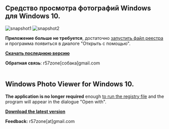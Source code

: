 ## Средство просмотра фотографий Windows для Windows 10.<br>
![snapshot1](https://cloud.githubusercontent.com/assets/9499881/8953985/94fdc592-35f3-11e5-9e8c-c8b22be8d146.jpg)
![snapshot2](https://cloud.githubusercontent.com/assets/9499881/8953993/a1afb6b0-35f3-11e5-836e-571065d5cd02.jpg)

**Приложение больше не требуется**, достаточно [запустить файл реестра](https://github.com/r57zone/Standard-viewer-Windows-10/blob/master/WindowsPhotoViewerWindows10.reg) и программа появиться в диалоге "Открыть с помощью".

**[Скачать последнюю версию](https://github.com/r57zone/Standard-viewer-Windows-10/releases)**

**Обратная связь**: r57zone[собака]gmail.com
<br><br>

## Windows Photo Viewer for Windows 10.

**The application is no longer required** enough [to run the registry file](https://github.com/r57zone/Standard-viewer-Windows-10/blob/master/WindowsPhotoViewerWindows10.reg) and the program will appear in the dialogue "Open with".

**[Download the latest version](https://github.com/r57zone/Standard-viewer-Windows-10/releases/)**

**Feedback:** r57zone[at]gmail.com

